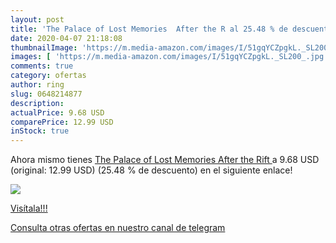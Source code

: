 ```yaml
---
layout: post
title: 'The Palace of Lost Memories  After the R al 25.48 % de descuento'
date: 2020-04-07 21:18:08
thumbnailImage: 'https://m.media-amazon.com/images/I/51gqYCZpgkL._SL200_.jpg'
images: [ 'https://m.media-amazon.com/images/I/51gqYCZpgkL._SL200_.jpg' ]
comments: true
category: ofertas
author: ring
slug: 0648214877
description:
actualPrice: 9.68 USD
comparePrice: 12.99 USD
inStock: true
---
```


Ahora mismo tienes [The Palace of Lost Memories  After the Rift ](https://www.amazon.com/dp/0648214877/?tag=redken08-20) a 9.68 USD (original: 12.99 USD) (25.48 %  de descuento) en el siguiente enlace!

[![](https://m.media-amazon.com/images/I/51gqYCZpgkL._SL200_.jpg)](https://www.amazon.com/dp/0648214877/?tag=redken08-20)

[Visítala!!!](https://www.amazon.com/dp/0648214877/?tag=redken08-20)

[Consulta otras ofertas en nuestro canal de telegram](https://t.me/s/ofertas25)
